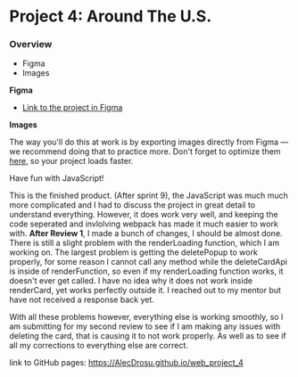# Project 4: Around The U.S.

### Overview

* Figma
* Images

**Figma**

* [Link to the project in Figma](https://www.figma.com/file/SurN1jaeEQIhuZEDMhmWWf/Sprint-4-Around-The-U.S.-desktop-mobile?node-id=0%3A1)

**Images**

The way you'll do this at work is by exporting images directly from Figma — we recommend doing that to practice more. Don't forget to optimize them [here](https://tinypng.com/), so your project loads faster. 

Have fun with JavaScript!

This is the finished product. (After sprint 9), the JavaScript was much much more complicated and I had to discuss the project in great detail to understand everything. However, it does work very well, and keeping the code seperated and invlolving webpack has made it much easier to work with. **After Review 1**, I made a bunch of changes, I should be almost done. There is still a slight problem with the renderLoading function, which I am working on. The largest problem is getting the deletePopup to work properly, for some reason I cannot call any method while the deleteCardApi is inside of renderFunction, so even if my renderLoading function works, it doesn't ever get called. I have no idea why it does not work inside renderCard, yet works perfectly outside it. I reached out to my mentor but have not received a response back yet.

With all these problems however, everything else is working smoothly, so I am submitting for my second review to see if I am making any issues with deleting the card, that is causing it to not work properly. As well as to see if all my corrections to everything else are correct.

link to GitHub pages: https://AlecDrosu.github.io/web_project_4
 
